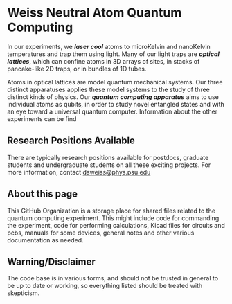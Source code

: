 # Weiss Neutral Atom Quantum Computing
In  our experiments, we **_laser cool_** atoms to microKelvin and nanoKelvin temperatures and trap them using light.  Many of our light traps are **_optical lattices_**, which can confine atoms in 3D arrays of sites, in stacks of pancake-like 2D traps, or in bundles of 1D tubes.

Atoms in optical lattices are model quantum mechanical systems. Our three distinct apparatuses applies these model systems to the study of three distinct kinds of physics. Our **_quantum computing apparatus_** aims to use individual atoms as qubits, in order to study novel entangled states and with an eye toward a universal quantum computer. Information about the other experiments can be find 

## Research Positions Available
There are typically research positions available for postdocs, graduate students and undergraduate students on all these exciting projects. For more information, contact dsweiss@phys.psu.edu

## About this page
This GitHub Organization is a storage place for shared files related to the quantum computing experiment. This might include code for commanding the experiment, code for performing calculations, Kicad files for circuits and pcbs, manuals for some devices, general notes and other various documentation as needed. 

## Warning/Disclaimer
The code base is in various forms, and should not be trusted in general to be up to date or working, so everything listed should be treated with skepticism. 
